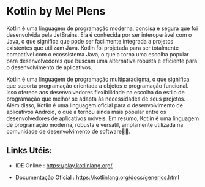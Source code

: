 # Kotlin by Mel Plens
Kotlin é uma linguagem de programação moderna, concisa e segura que foi desenvolvida pela JetBrains. Ela é conhecida por ser interoperável com o Java, o que significa que pode ser facilmente integrada a projetos existentes que utilizam Java. Kotlin foi projetada para ser totalmente compatível com o ecossistema Java, o que a torna uma escolha popular para desenvolvedores que buscam uma alternativa robusta e eficiente para o desenvolvimento de aplicativos.

Kotlin é uma linguagem de programação multiparadigma, o que significa que suporta programação orientada a objetos e programação funcional. Isso oferece aos desenvolvedores flexibilidade na escolha do estilo de programação que melhor se adapta às necessidades de seus projetos.
Além disso, Kotlin é uma linguagem oficial para o desenvolvimento de aplicativos Android, o que a tornou ainda mais popular entre os desenvolvedores de aplicativos móveis.
Em resumo, Kotlin é uma linguagem de programação moderna, robusta e versátil, amplamente utilizada na comunidade de desenvolvimento de software👩‍💻.


## Links Utéis:
- IDE Online : https://play.kotlinlang.org/

- Documentação Oficial : https://kotlinlang.org/docs/generics.html

